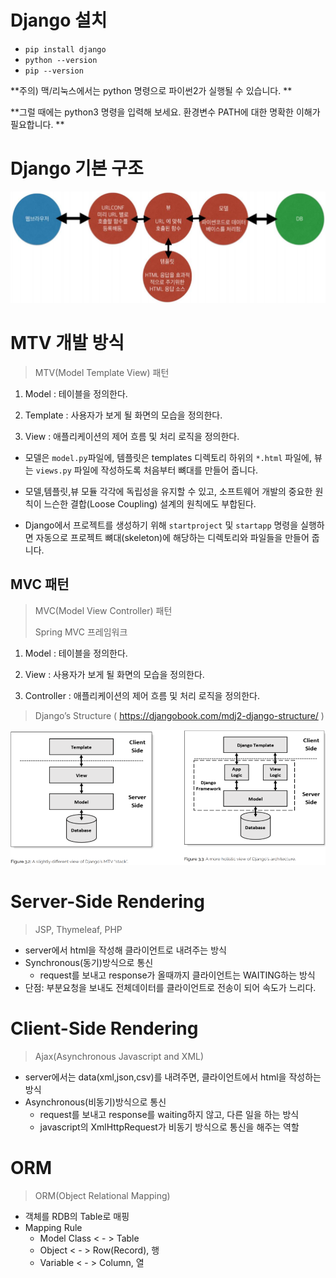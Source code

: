 # Django 설치

- `pip install django` 
- `python --version`
- `pip --version`

**주의) 맥/리눅스에서는 python 명령으로 파이썬2가 실행될 수 있습니다. **

**그럴 때에는 python3 명령을 입력해 보세요. 환경변수 PATH에 대한 명확한 이해가 필요합니다. **



# Django 기본 구조

![캡처](Django_Intro.assets/캡처.PNG)



# MTV 개발 방식

> MTV(Model Template View) 패턴 

1) Model : 테이블을 정의한다. 

2) Template : 사용자가 보게 될 화면의 모습을 정의한다. 

3) View : 애플리케이션의 제어 흐름 및 처리 로직을 정의한다. 

- 모델은 `model.py`파일에, 템플릿은 templates 디렉토리 하위의 `*.html` 파일에, 뷰는 `views.py` 파일에 작성하도록 처음부터 뼈대를 만들어 줍니다.

- 모델,템플릿,뷰 모듈 각각에 독립성을 유지할 수 있고, 소프트웨어 개발의 중요한 원칙이 느슨한 결합(Loose Coupling) 설계의 원칙에도 부합된다. 

- Django에서 프로젝트를 생성하기 위해 `startproject` 및 `startapp` 명령을 실행하면 자동으로 프로젝트 뼈대(skeleton)에 해당하는 디렉토리와 파일들을 만들어 줍니다.

  

##  MVC 패턴

> MVC(Model View Controller) 패턴
>
> Spring MVC 프레임워크

1) Model : 테이블을 정의한다. 

2) View : 사용자가 보게 될 화면의 모습을 정의한다. 

3) Controller : 애플리케이션의 제어 흐름 및 처리 로직을 정의한다.



> Django’s Structure ( https://djangobook.com/mdj2-django-structure/ )

![캡처](Django_Intro.assets/캡처-1610417061697.PNG)



# Server-Side Rendering

> JSP, Thymeleaf, PHP

- server에서 html을 작성해 클라이언트로 내려주는 방식
 - Synchronous(동기)방식으로 통신 
   - request를 보내고 response가 올때까지 클라이언트는 WAITING하는 방식
 - 단점: 부분요청을 보내도 전체데이터를 클라이언트로 전송이 되어 속도가 느리다.



# Client-Side Rendering

> Ajax(Asynchronous Javascript and XML)

- server에서는 data(xml,json,csv)를 내려주면, 클라이언트에서 html을 작성하는 방식
 - Asynchronous(비동기)방식으로 통신
   - request를 보내고 response를 waiting하지 않고, 다른 일을 하는 방식
   - javascript의 XmlHttpRequest가 비동기 방식으로 통신을 해주는 역할



# ORM

> ORM(Object Relational Mapping)

- 객체를 RDB의 Table로 매핑
- Mapping Rule
  - Model Class < - > Table
  - Object < - > Row(Record), 행
  - Variable < - > Column, 열